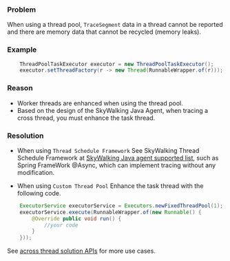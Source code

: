 ### Problem 
When using a thread pool, `TraceSegment` data in a thread cannot be reported and there are memory data that cannot be recycled (memory leaks).

### Example
``` java
    ThreadPoolTaskExecutor executor = new ThreadPoolTaskExecutor();
    executor.setThreadFactory(r -> new Thread(RunnableWrapper.of(r)));
```

### Reason

* Worker threads are enhanced when using the thread pool. 
* Based on the design of the SkyWalking Java Agent, when tracing a cross thread, you must enhance the task thread.

### Resolution

* When using `Thread Schedule Framework`
See SkyWalking Thread Schedule Framework at [SkyWalking Java agent supported list](../setup/service-agent/java-agent/Supported-list.md), such as Spring FrameWork @Async, which can implement tracing without any modification. 

* When using `Custom Thread Pool`
Enhance the task thread with the following code.

```java
    ExecutorService executorService = Executors.newFixedThreadPool(1);
    executorService.execute(RunnableWrapper.of(new Runnable() {
        @Override public void run() {
            //your code
        }
    }));
```
See [across thread solution APIs](../setup/service-agent/java-agent/Application-toolkit-trace-cross-thread.md) for more use cases.

